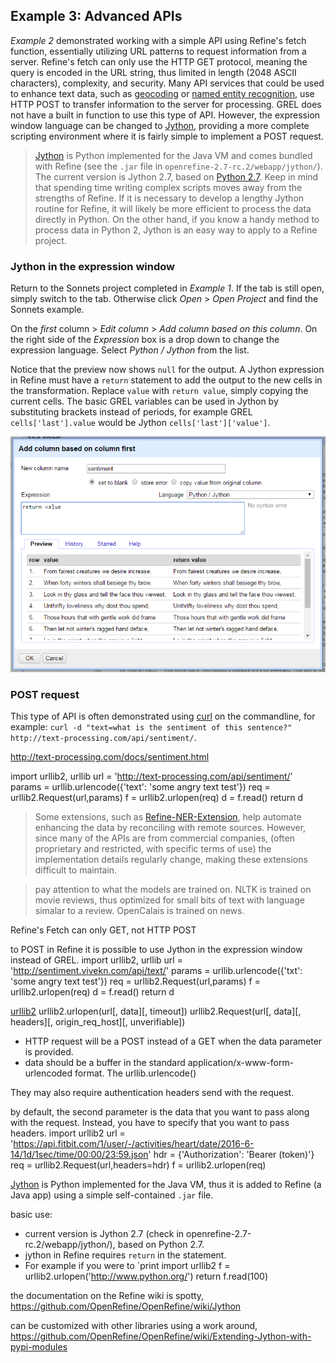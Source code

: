 ## Example 3: Advanced APIs

*Example 2* demonstrated working with a simple API using Refine's fetch function, essentially utilizing URL patterns to request information from a server. 
Refine's fetch can only use the HTTP GET protocol, meaning the query is encoded in the URL string, thus limited in length (2048 ASCII characters), complexity, and security.
Many API services that could be used to enhance text data, such as [geocoding](https://en.wikipedia.org/wiki/Geocoding) or [named entity recognition](https://en.wikipedia.org/wiki/Named-entity_recognition), use HTTP POST to transfer information to the server for processing. 
GREL does not have a built in function to use this type of API.
However, the expression window language can be changed to [Jython](http://www.jython.org/), providing a more complete scripting environment where it is fairly simple to implement a POST request.

> [Jython](http://www.jython.org/) is Python implemented for the Java VM and comes bundled with Refine (see the `.jar` file in `openrefine-2.7-rc.2/webapp/jython/`).
> The current version is Jython 2.7, based on [Python 2.7](https://docs.python.org/2.7/).
> Keep in mind that spending time writing complex scripts moves away from the strengths of Refine. 
> If it is necessary to develop a lengthy Jython routine for Refine, it will likely be more efficient to process the data directly in Python. 
> On the other hand, if you know a handy method to process data in Python 2, Jython is an easy way to apply to a Refine project.

### Jython in the expression window

Return to the Sonnets project completed in *Example 1*. 
If the tab is still open, simply switch to the tab. 
Otherwise click *Open* > *Open Project* and find the Sonnets example. 

On the *first* column > *Edit column* > *Add column based on this column*.
On the right side of the *Expression* box is a drop down to change the expression language.
Select *Python / Jython* from the list.

Notice that the preview now shows `null` for the output. 
A Jython expression in Refine must have a `return` statement to add the output to the new cells in the transformation.
Replace `value` with `return value`, simply copying the current cells. 
The basic GREL variables can be used in Jython by substituting brackets instead of periods, for example GREL `cells['last'].value` would be Jython `cells['last']['value']`. 

![jython expression](images/refine-jython.png)

### POST request

This type of API is often demonstrated using [curl](https://curl.haxx.se/) on the commandline, for example: `curl -d "text=what is the sentiment of this sentence?" http://text-processing.com/api/sentiment/`.


http://text-processing.com/docs/sentiment.html

import urllib2, urllib
url = 'http://text-processing.com/api/sentiment/'
params = urllib.urlencode({'text': 'some angry text test'})
req = urllib2.Request(url,params)
f = urllib2.urlopen(req)
d = f.read()
return d

 
> Some extensions, such as [Refine-NER-Extension](https://github.com/RubenVerborgh/Refine-NER-Extension), help automate enhancing the data by reconciling with remote sources. 
> However, since many of the APIs are from commercial companies, (often proprietary and restricted, with specific terms of use) the implementation details regularly change, making these extensions difficult to maintain.

> pay attention to what the models are trained on. NLTK is trained on movie reviews, thus optimized for small bits of text with language simalar to a review. OpenCalais is trained on news.

Refine's Fetch can only GET, not HTTP POST

to POST in Refine it is possible to use Jython in the expression window instead of GREL.
import urllib2, urllib
url = 'http://sentiment.vivekn.com/api/text/'
params = urllib.urlencode({'txt': 'some angry text test'})
req = urllib2.Request(url,params)
f = urllib2.urlopen(req)
d = f.read()
return d

[urllib2](http://www.jython.org/docs/library/urllib2.html)
urllib2.urlopen(url[, data][, timeout])
urllib2.Request(url[, data][, headers][, origin_req_host][, unverifiable])
- HTTP request will be a POST instead of a GET when the data parameter is provided.
- data should be a buffer in the standard application/x-www-form- urlencoded format. The urllib.urlencode() 


They may also require authentication headers send with the request. 

by default, the second parameter is the data that you want to pass along with the request. Instead, you have to specify that you want to pass headers.
import urllib2
url = 'https://api.fitbit.com/1/user/-/activities/heart/date/2016-6-14/1d/1sec/time/00:00/23:59.json'
hdr = {'Authorization': 'Bearer (token)'}
req = urllib2.Request(url,headers=hdr)
f = urllib2.urlopen(req)


[Jython](http://www.jython.org/) is Python implemented for the Java VM, thus it is added to Refine (a Java app) using a simple self-contained `.jar` file.

basic use:
- current version is Jython 2.7 (check in openrefine-2.7-rc.2/webapp/jython/), based on Python 2.7.
- jython in Refine requires `return` in the statement. 
- For example if you were to `print
import urllib2
f = urllib2.urlopen('http://www.python.org/')
return f.read(100)


the documentation on the Refine wiki is spotty, https://github.com/OpenRefine/OpenRefine/wiki/Jython

can be customized with other libraries using a work around, https://github.com/OpenRefine/OpenRefine/wiki/Extending-Jython-with-pypi-modules
